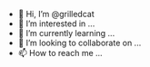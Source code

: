 - 👋 Hi, I’m @grilledcat
- 👀 I’m interested in ...
- 🌱 I’m currently learning ...
- 💞️ I’m looking to collaborate on ...
- 📫 How to reach me ...

<!---
grilledcat/grilledcat is a ✨ special ✨ repository because its `README.md` (this file) appears on your GitHub profile.
You can click the Preview link to take a look at your changes.
--->
